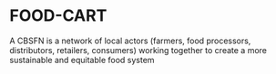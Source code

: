 # FOOD-CART
A CBSFN is a network of local actors (farmers, food processors, distributors, retailers, consumers) working together to create a more sustainable and equitable food system
